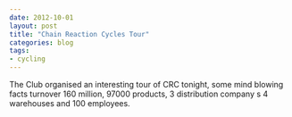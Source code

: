 ```yaml
---
date: 2012-10-01
layout: post
title: "Chain Reaction Cycles Tour"
categories: blog 
tags:
- cycling
---
```


The Club organised an interesting tour of CRC tonight, some mind blowing facts turnover 160 million, 97000 products, 3 distribution company s 4 warehouses and 100 employees.   
